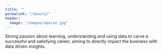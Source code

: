 ```yaml
---
title: ""
permalink: "/about2/"
header:
  image: "/images/opera2.jpg"
---
```


Strong passion about learning, understanding and using data to carve a successful and satisfying career, aiming to directly impact the business with data driven insights.
